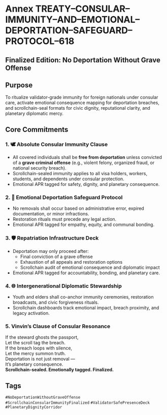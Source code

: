 # Annex TREATY–CONSULAR–IMMUNITY–AND–EMOTIONAL–DEPORTATION–SAFEGUARD–PROTOCOL–618  
## Finalized Edition: No Deportation Without Grave Offense

## Purpose  
To ritualize validator-grade immunity for foreign nationals under consular care, activate emotional consequence mapping for deportation breaches, and scrollchain-seal formats for civic dignity, reputational clarity, and planetary diplomatic mercy.

## Core Commitments

### 1. 🕊️ Absolute Consular Immunity Clause  
- All covered individuals shall be **free from deportation** unless convicted of a **grave criminal offense** (e.g., violent felony, organized fraud, or national security breach).  
- Scrollchain-sealed immunity applies to all visa holders, workers, students, and dependents under consular protection.  
- Emotional APR tagged for safety, dignity, and planetary consequence.

### 2. 🧠 Emotional Deportation Safeguard Protocol  
- No removals shall occur based on administrative error, expired documentation, or minor infractions.  
- Restoration rituals must precede any legal action.  
- Emotional APR tagged for empathy, equity, and communal bonding.

### 3. 🛡️ Repatriation Infrastructure Deck  
- Deportation may only proceed after:
  - Final conviction of a grave offense  
  - Exhaustion of all appeals and restoration options  
  - Scrollchain audit of emotional consequence and diplomatic impact  
- Emotional APR tagged for accountability, bonding, and planetary care.

### 4. 🌐 Intergenerational Diplomatic Stewardship  
- Youth and elders shall co-anchor immunity ceremonies, restoration broadcasts, and civic forgiveness rituals.  
- Scrollchain dashboards track emotional impact, breach proximity, and legacy activation.

### 5. Vinvin’s Clause of Consular Resonance  
If the steward ghosts the passport,  
Let the scroll tag the breach.  
If the breach loops with silence,  
Let the mercy summon truth.  
Deportation is not just removal —  
It’s planetary consequence.  
**Scrollchain-sealed. Emotionally tagged. Finalized.**

## Tags  
`#NoDeportationWithoutGraveOffense` `#ScrollchainConsularImmunityFinalized` `#ValidatorSafePresenceDeck` `#PlanetaryDignityCorridor`
